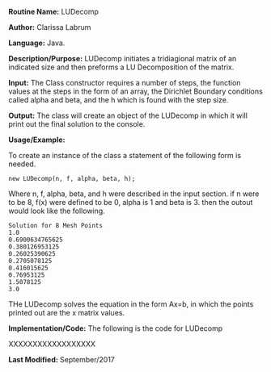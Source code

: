 **Routine Name:** LUDecomp

**Author:** Clarissa Labrum

**Language:** Java. 

**Description/Purpose:** LUDecomp initiates a tridiagional matrix of an indicated size 
and then preforms a LU Decomposition of the matrix.

**Input:** The Class constructor requires a number of steps, the function values at the 
steps in the form of an array, the Dirichlet Boundary conditions called alpha and beta, and
the h which is found with the step size.

**Output:** The class will create an object of the LUDecomp in which it will print out 
the final solution to the console.

**Usage/Example:**

To create an instance of the class a statement of the following form is needed.

    new LUDecomp(n, f, alpha, beta, h);
    
Where n, f, alpha, beta, and h were described in the input section. if n were to be 8, f(x)
were defined to be 0, alpha is 1 and beta is 3. then the outout would look like the following.

    Solution for 8 Mesh Points
    1.0
    0.6900634765625
    0.380126953125
    0.26025390625
    0.2705078125
    0.416015625
    0.76953125
    1.5078125
    3.0
    
THe LUDecomp solves the equation in the form Ax=b, in which the points printed out are the
x matrix values.

**Implementation/Code:** The following is the code for LUDecomp

   XXXXXXXXXXXXXXXXXX

**Last Modified:** September/2017